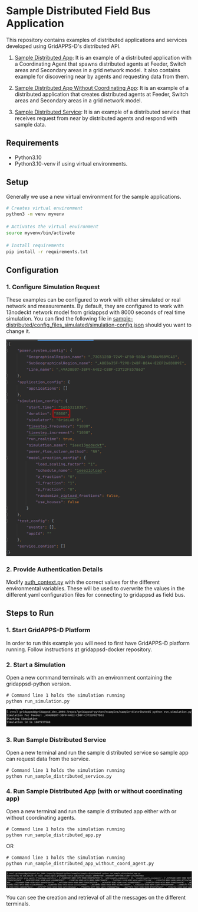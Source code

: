 # Sample Distributed Field Bus Application

This repository contains examples of distributed applications and services developed using GridAPPS-D's distributed API.

1. [Sample Distributed App](https://github.com/GRIDAPPSD/gridappsd-sample-distributed-app/blob/after_test/run_sample_distributed_app.py):
   It is an example of a distributed application with a Coordinating Agent that spawns distributed agents at Feeder, Switch areas and
   Secondary areas in a grid network model. It also contains example for discovering near by agents and requesting data from them.

2. [Sample Distributed App Without Coordinating App](<https://github.com/GRIDAPPSD/gridappsd-sample-distributed-app/blob/after_test/run_sample_distributed_app_without_coord_agent.py>):
   It is an example of a distributed application that creates distributed agents at Feeder, Switch areas and Secondary areas in a grid network model.

3. [Sample Distributed Service](https://github.com/GRIDAPPSD/gridappsd-sample-distributed-app/blob/after_test/run_sample_distributed_service.py):
   It is an example of a distributed service that receives request from near by distributed agents and respond with sample data.

## Requirements 

- Python3.10
- Python3.10-venv if using virtual environments.

## Setup

Generally we use a new virtual environment for the sample applications.  

```bash
# Creates virtual environment
python3 -m venv myvenv

# Activates the virtual environment
source myvenv/bin/activate

# Install requirements
pip install -r requirements.txt
```

## Configuration

### 1. Configure Simulation Request

These examples can be configured to work with either simulated or real network and measurements. By default, they are configured to work with 13nodeckt
network model from gridappsd with 8000 seconds of real time simulation.  You can find the following file in
[sample-distributed/config_files_simulated/simulation-config.json](config_files_simulated/simulation-config.json) should you want to change it.

![Simulation Configuration](images/ieee-13-node-sim.png)

### 2. Provide Authentication Details

Modify [auth_context.py](https://github.com/GRIDAPPSD/gridappsd-sample-distributed-app/blob/after_test/auth_context.py) with the correct values for the different environmental variables.  These will be used
to overwrite the values in the different yaml configuration files for connecting to gridappsd as field bus.

## Steps to Run

### 1. Start GridAPPS-D Platform

In order to run this example you will need to first have GridAPPS-D platform running.  Follow instructions at gridappsd-docker repository.

### 2. Start a Simulation

Open a new command terminals with an environment containing the gridappsd-python version.

```commandline
# Command line 1 holds the simulation running
python run_simulation.py
```

![Run Simulation Output](images/run-simulation-output.png)

### 3. Run Sample Distributed Service

Open a new terminal and run the sample distributed service so sample app can request data from the service.

```commandline
# Command line 1 holds the simulation running
python run_sample_distributed_service.py
```

### 4. Run Sample Distributed App (with or without coordinating app)

Open a new terminal and run the sample distributed app either with or without coordinating agents.

```commandline
# Command line 1 holds the simulation running
python run_sample_distributed_app.py
```

OR

```commandline
# Command line 1 holds the simulation running
python run_sample_distributed_app_without_coord_agent.py
```

![Run Distributed App](images/run-distributed-app.png)

You can see the creation and retrieval of all the messages on the different terminals.
